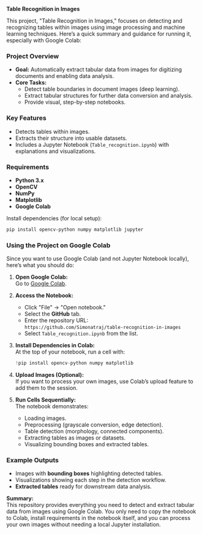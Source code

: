 **Table Recognition in Images**

This project, "Table Recognition in Images," focuses on detecting and recognizing tables within images using image processing and machine learning techniques. Here’s a quick summary and guidance for running it, especially with Google Colab:

### Project Overview

- **Goal:** Automatically extract tabular data from images for digitizing documents and enabling data analysis.
- **Core Tasks:**
  - Detect table boundaries in document images (deep learning).
  - Extract tabular structures for further data conversion and analysis.
  - Provide visual, step-by-step notebooks.

### Key Features

- Detects tables within images.
- Extracts their structure into usable datasets.
- Includes a Jupyter Notebook (`Table_recognition.ipynb`) with explanations and visualizations.

### Requirements

- **Python 3.x**
- **OpenCV**
- **NumPy**
- **Matplotlib**
- **Google Colab** 

Install dependencies (for local setup):

```bash
pip install opencv-python numpy matplotlib jupyter
```

### Using the Project on Google Colab

Since you want to use Google Colab (and not Jupyter Notebook locally), here’s what you should do:

1. **Open Google Colab:**  
   Go to [Google Colab](https://colab.research.google.com).

2. **Access the Notebook:**
   - Click "File" → "Open notebook."
   - Select the **GitHub** tab.
   - Enter the repository URL:  
     `https://github.com/Simonatraj/table-recognition-in-images`
   - Select `Table_recognition.ipynb` from the list.

3. **Install Dependencies in Colab:**  
   At the top of your notebook, run a cell with:

   ```python
   !pip install opencv-python numpy matplotlib
   ```

4. **Upload Images (Optional):**  
   If you want to process your own images, use Colab’s upload feature to add them to the session.

5. **Run Cells Sequentially:**  
   The notebook demonstrates:
   - Loading images.
   - Preprocessing (grayscale conversion, edge detection).
   - Table detection (morphology, connected components).
   - Extracting tables as images or datasets.
   - Visualizing bounding boxes and extracted tables.

### Example Outputs

- Images with **bounding boxes** highlighting detected tables.
- Visualizations showing each step in the detection workflow.
- **Extracted tables** ready for downstream data analysis.

**Summary:**  
This repository provides everything you need to detect and extract tabular data from images using Google Colab. You only need to copy the notebook to Colab, install requirements in the notebook itself, and you can process your own images without needing a local Jupyter installation. 
